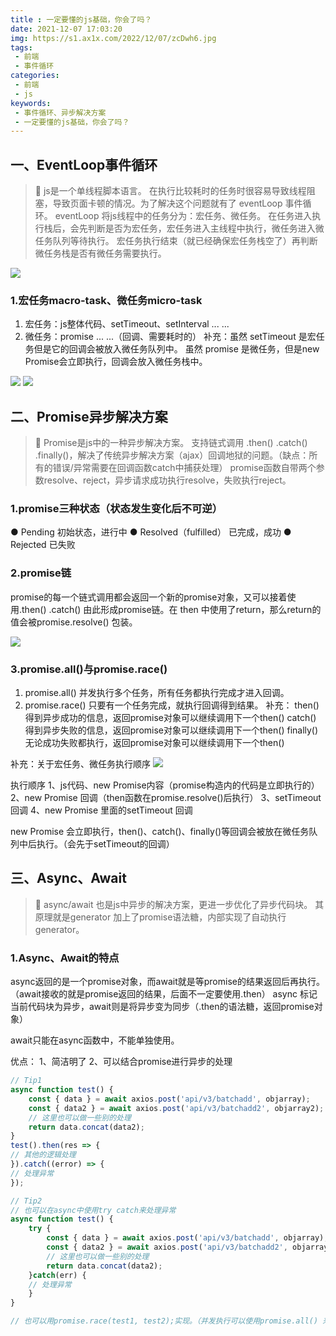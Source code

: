 ```yaml
---
title : 一定要懂的js基础，你会了吗？
date: 2021-12-07 17:03:20
img: https://s1.ax1x.com/2022/12/07/zcDwh6.jpg
tags:
 - 前端
 - 事件循环
categories: 
 - 前端
 - js
keywords:
 - 事件循环、异步解决方案
 - 一定要懂的js基础，你会了吗？
---
```

## 一、EventLoop事件循环
> 🎯 js是一个单线程脚本语言。
> 在执行比较耗时的任务时很容易导致线程阻塞，导致页面卡顿的情况。为了解决这个问题就有了 eventLoop 事件循环。
> eventLoop 将js线程中的任务分为：宏任务、微任务。
> 在任务进入执行栈后，会先判断是否为宏任务，宏任务进入主线程中执行，微任务进入微任务队列等待执行。
> 宏任务执行结束（就已经确保宏任务栈空了）再判断微任务栈是否有微任务需要执行。

![](./stack.png)

### 1.宏任务macro-task、微任务micro-task
1. 宏任务：js整体代码、setTimeout、setInterval ... ...
2. 微任务：promise ... ...（回调、需要耗时的）
补充：虽然 setTimeout 是宏任务但是它的回调会被放入微任务队列中。
虽然 promise 是微任务，但是new Promise会立即执行，回调会放入微任务栈中。

![](./task.png)
![](./evenloop.png)


## 二、Promise异步解决方案
> 🎯 Promise是js中的一种异步解决方案。
> 支持链式调用 .then() .catch() .finally()，解决了传统异步解决方案（ajax）回调地狱的问题。（缺点：所有的错误/异常需要在回调函数catch中捕获处理）
> promise函数自带两个参数resolve、reject，异步请求成功执行resolve，失败执行reject。

### 1.promise三种状态（状态发生变化后不可逆）
● Pending 初始状态，进行中
● Resolved（fulfilled） 已完成，成功
● Rejected 已失败

### 2.promise链
promise的每一个链式调用都会返回一个新的promise对象，又可以接着使用.then() .catch() 由此形成promise链。在 then 中使用了return，那么return的值会被promise.resolve() 包装。

![](./promise1.png)

### 3.promise.all()与promise.race()
1. promise.all() 并发执行多个任务，所有任务都执行完成才进入回调。
2. promise.race() 只要有一个任务完成，就执行回调得到结果。
补充：
then() 得到异步成功的信息，返回promise对象可以继续调用下一个then()
catch() 得到异步失败的信息，返回promise对象可以继续调用下一个then()
finally() 无论成功失败都执行，返回promise对象可以继续调用下一个then()


补充：关于宏任务、微任务执行顺序
![](./promise.png)

执行顺序
1、js代码、new Promise内容（promise构造内的代码是立即执行的）
2、new Promise 回调（then函数在promise.resolve()后执行）
3、setTimeout 回调
4、new Promise 里面的setTimeout 回调

new Promise 会立即执行，then()、catch()、finally()等回调会被放在微任务队列中后执行。（会先于setTimeout的回调）


## 三、Async、Await
> 🎯 async/await 也是js中异步的解决方案，更进一步优化了异步代码块。
> 其原理就是generator 加上了promise语法糖，内部实现了自动执行generator。

### 1.Async、Await的特点
async返回的是一个promise对象，而await就是等promise的结果返回后再执行。（await接收的就是promise返回的结果，后面不一定要使用.then）
async 标记当前代码块为异步，await则是将异步变为同步（.then的语法糖，返回promise对象）

await只能在async函数中，不能单独使用。

优点：
1、简洁明了
2、可以结合promise进行异步的处理

```js
// Tip1
async function test() {
    const { data } = await axios.post('api/v3/batchadd', objarray);
    const { data2 } = await axios.post('api/v3/batchadd2', objarray2);
    // 这里也可以做一些别的处理
    return data.concat(data2);
}
test().then(res => {
// 其他的逻辑处理
}).catch((error) => {
// 处理异常
});

// Tip2
// 也可以在async中使用try catch来处理异常
async function test() {
    try {
        const { data } = await axios.post('api/v3/batchadd', objarray);
        const { data2 } = await axios.post('api/v3/batchadd2', objarray2);
        // 这里也可以做一些别的处理
        return data.concat(data2);
    }catch(err) {
    // 处理异常
    }
}

// 也可以用promise.race(test1, test2);实现。（并发执行可以使用promise.all() 来实现）
```



